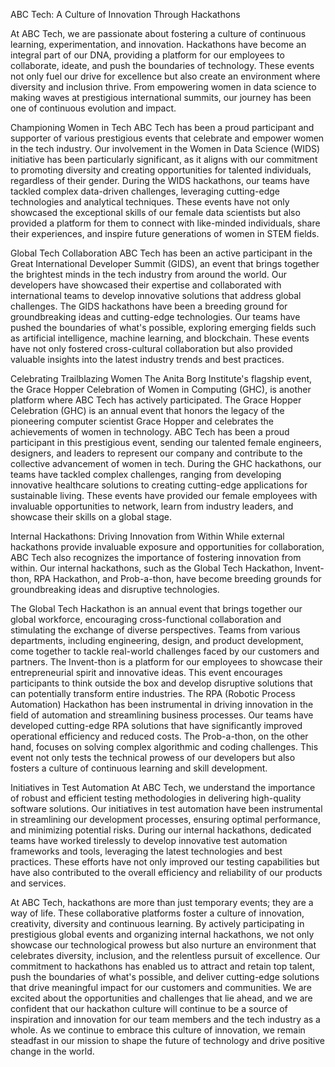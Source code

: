 ABC Tech: A Culture of Innovation Through Hackathons

At ABC Tech, we are passionate about fostering a culture of continuous learning, experimentation, and innovation. Hackathons have become an integral part of our DNA, providing a platform for our employees to collaborate, ideate, and push the boundaries of technology. These events not only fuel our drive for excellence but also create an environment where diversity and inclusion thrive. From empowering women in data science to making waves at prestigious international summits, our journey has been one of continuous evolution and impact.

Championing Women in Tech
ABC Tech has been a proud participant and supporter of various prestigious events that celebrate and empower women in the tech industry. Our involvement in the Women in Data Science (WIDS) initiative has been particularly significant, as it aligns with our commitment to promoting diversity and creating opportunities for talented individuals, regardless of their gender. During the WIDS hackathons, our teams have tackled complex data-driven challenges, leveraging cutting-edge technologies and analytical techniques. These events have not only showcased the exceptional skills of our female data scientists but also provided a platform for them to connect with like-minded individuals, share their experiences, and inspire future generations of women in STEM fields.

Global Tech Collaboration
ABC Tech has been an active participant in the Great International Developer Summit (GIDS), an event that brings together the brightest minds in the tech industry from around the world. Our developers have showcased their expertise and collaborated with international teams to develop innovative solutions that address global challenges. The GIDS hackathons have been a breeding ground for groundbreaking ideas and cutting-edge technologies. Our teams have pushed the boundaries of what's possible, exploring emerging fields such as artificial intelligence, machine learning, and blockchain. These events have not only fostered cross-cultural collaboration but also provided valuable insights into the latest industry trends and best practices.

Celebrating Trailblazing Women
The Anita Borg Institute's flagship event, the Grace Hopper Celebration of Women in Computing (GHC), is another platform where ABC Tech has actively participated. The Grace Hopper Celebration (GHC) is an annual event that honors the legacy of the pioneering computer scientist Grace Hopper and celebrates the achievements of women in technology. ABC Tech has been a proud participant in this prestigious event, sending our talented female engineers, designers, and leaders to represent our company and contribute to the collective advancement of women in tech. During the GHC hackathons, our teams have tackled complex challenges, ranging from developing innovative healthcare solutions to creating cutting-edge applications for sustainable living. These events have provided our female employees with invaluable opportunities to network, learn from industry leaders, and showcase their skills on a global stage.

Internal Hackathons: Driving Innovation from Within
While external hackathons provide invaluable exposure and opportunities for collaboration, ABC Tech also recognizes the importance of fostering innovation from within. Our internal hackathons, such as the Global Tech Hackathon, Invent-thon, RPA Hackathon, and Prob-a-thon, have become breeding grounds for groundbreaking ideas and disruptive technologies.

The Global Tech Hackathon is an annual event that brings together our global workforce, encouraging cross-functional collaboration and stimulating the exchange of diverse perspectives. Teams from various departments, including engineering, design, and product development, come together to tackle real-world challenges faced by our customers and partners. The Invent-thon is a platform for our employees to showcase their entrepreneurial spirit and innovative ideas. This event encourages participants to think outside the box and develop disruptive solutions that can potentially transform entire industries. The RPA (Robotic Process Automation) Hackathon has been instrumental in driving innovation in the field of automation and streamlining business processes. Our teams have developed cutting-edge RPA solutions that have significantly improved operational efficiency and reduced costs. The Prob-a-thon, on the other hand, focuses on solving complex algorithmic and coding challenges. This event not only tests the technical prowess of our developers but also fosters a culture of continuous learning and skill development.

Initiatives in Test Automation
At ABC Tech, we understand the importance of robust and efficient testing methodologies in delivering high-quality software solutions. Our initiatives in test automation have been instrumental in streamlining our development processes, ensuring optimal performance, and minimizing potential risks. During our internal hackathons, dedicated teams have worked tirelessly to develop innovative test automation frameworks and tools, leveraging the latest technologies and best practices. These efforts have not only improved our testing capabilities but have also contributed to the overall efficiency and reliability of our products and services.

At ABC Tech, hackathons are more than just temporary events; they are a way of life. These collaborative platforms foster a culture of innovation, creativity, diversity and continuous learning. By actively participating in prestigious global events and organizing internal hackathons, we not only showcase our technological prowess but also nurture an environment that celebrates diversity, inclusion, and the relentless pursuit of excellence. Our commitment to hackathons has enabled us to attract and retain top talent, push the boundaries of what's possible, and deliver cutting-edge solutions that drive meaningful impact for our customers and communities. We are excited about the opportunities and challenges that lie ahead, and we are confident that our hackathon culture will continue to be a source of inspiration and innovation for our team members and the tech industry as a whole. As we continue to embrace this culture of innovation, we remain steadfast in our mission to shape the future of technology and drive positive change in the world.
